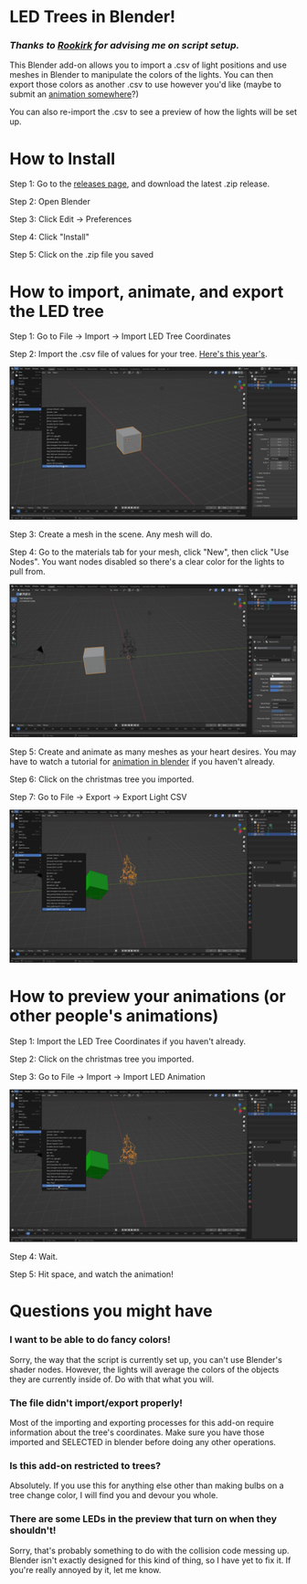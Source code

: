 # LED Trees in Blender!

### _Thanks to [Rookirk](https://github.com/Rookirk) for advising me on script setup._

This Blender add-on allows you to import a .csv of light positions and use meshes in Blender to manipulate the colors of the lights. You can then export those colors as another .csv to use however you'd like (maybe to submit an [animation somewhere](https://www.youtube.com/watch?v=WuMRJf6B5Q4)?)

You can also re-import the .csv to see a preview of how the lights will be set up.

# How to Install

Step 1: Go to the [releases page](https://github.com/ambiguousname/ParkerTreeBlenderAddOn/releases), and download the latest .zip release.

Step 2: Open Blender

Step 3: Click Edit -> Preferences

Step 4: Click "Install"

Step 5: Click on the .zip file you saved

# How to import, animate, and export the LED tree

Step 1: Go to File -> Import -> Import LED Tree Coordinates

Step 2: Import the .csv file of values for your tree. [Here's this year's](https://www.dropbox.com/s/lmccfutftplhh3b/coords_2021.csv?dl=0).

![](assets/importtree.png)

Step 3: Create a mesh in the scene. Any mesh will do.

Step 4: Go to the materials tab for your mesh, click "New", then click "Use Nodes". You want nodes disabled so there's a clear color for the lights to pull from.

![](assets/removenodes.png)

Step 5: Create and animate as many meshes as your heart desires. You may have to watch a tutorial for [animation in blender](https://youtu.be/LLIimJxTyNw) if you haven't already.

Step 6: Click on the christmas tree you imported.

Step 7: Go to File -> Export -> Export Light CSV

![](assets/export.png)

# How to preview your animations (or other people's animations)

Step 1: Import the LED Tree Coordinates if you haven't already.

Step 2: Click on the christmas tree you imported.

Step 3: Go to File -> Import -> Import LED Animation

![](assets/importanimation.png)

Step 4: Wait.

Step 5: Hit space, and watch the animation!

# Questions you might have

### **I want to be able to do fancy colors!**

Sorry, the way that the script is currently set up, you can't use Blender's shader nodes. However, the lights will average the colors of the objects they are currently inside of. Do with that what you will.

### **The file didn't import/export properly!**

Most of the importing and exporting processes for this add-on require information about the tree's coordinates. Make sure you have those imported and SELECTED in blender before doing any other operations.

### **Is this add-on restricted to trees?**

Absolutely. If you use this for anything else other than making bulbs on a tree change color, I will find you and devour you whole.

### **There are some LEDs in the preview that turn on when they shouldn't!**

Sorry, that's probably something to do with the collision code messing up. Blender isn't exactly designed for this kind of thing, so I have yet to fix it. If you're really annoyed by it, let me know.
